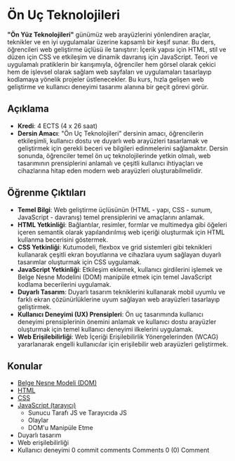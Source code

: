 # Ön Uç Teknolojileri

**"Ön Yüz Teknolojileri"** günümüz web arayüzlerini yönlendiren araçlar, teknikler ve en iyi uygulamalar üzerine kapsamlı bir keşif sunar. Bu ders, öğrencileri web geliştirme üçlüsü ile tanıştırır: İçerik yapısı için HTML, stil ve düzen için CSS ve etkileşim ve dinamik davranış için JavaScript. Teori ve uygulamalı pratiklerin bir karışımıyla, öğrenciler hem görsel olarak çekici hem de işlevsel olarak sağlam web sayfaları ve uygulamaları tasarlayıp kodlamaya yönelik projeler üstlenecekler. Bu kurs, hızla gelişen web geliştirme ve kullanıcı deneyimi tasarımı alanına bir geçit görevi görür.

## Açıklama

- **Kredi**: 4 ECTS (4 x 26 saat)
- **Dersin Amacı**: "Ön Uç Teknolojileri" dersinin amacı, öğrencilerin etkileşimli, kullanıcı dostu ve duyarlı web arayüzleri tasarlamak ve geliştirmek için gerekli beceri ve bilgileri edinmelerini sağlamaktır.
  Dersin sonunda, öğrenciler temel ön uç teknolojilerinde yetkin olmalı, web tasarımının prensiplerini anlamalı ve çeşitli kullanıcı ihtiyaçları ve cihazlarına hitap eden modern web arayüzleri oluşturabilmelidir.

## Öğrenme Çıktıları

- **Temel Bilgi**: Web geliştirme üçlüsünün (HTML - yapı, CSS - sunum, JavaScript - davranış) temel prensiplerini ve amaçlarını anlamak.
- **HTML Yetkinliği**: Bağlantılar, resimler, formlar ve multimedya gibi öğeleri içeren semantik olarak yapılandırılmış web içeriği oluşturmak için HTML kullanma becerisini göstermek.
- **CSS Yetkinliği**: Kutumodeli, flexbox ve grid sistemleri gibi teknikleri kullanarak çeşitli ekran boyutlarına ve cihazlara uyum sağlayan duyarlı tasarımlar oluşturmak için CSS uygulamak.
- **JavaScript Yetkinliği**: Etkileşim eklemek, kullanıcı girdilerini işlemek ve Belge Nesne Modelini (DOM) manipüle etmek için temel JavaScript kodlama becerilerini uygulamak.
- **Duyarlı Tasarım**: Duyarlı tasarım tekniklerini kullanarak mobil uyumlu ve farklı ekran çözünürlüklerine uyum sağlayan web arayüzleri tasarlayıp geliştirmek.
- **Kullanıcı Deneyimi (UX) Prensipleri**: Ön uç tasarımında kullanıcı deneyimi prensiplerinin önemini anlamak ve kullanıcı dostu arayüzler oluşturmak için temel kullanıcı deneyimi ilkelerini uygulamak.
- **Web Erişilebilirliği**: Web İçeriği Erişilebilirlik Yönergelerinden (WCAG) yararlanarak engelli kullanıcılar için erişilebilir web arayüzleri geliştirmek.

## Konular

- [Belge Nesne Modeli (DOM)](./Topics/DOM/README.md)
- [HTML](./Topics/HTML/README.md)
- [CSS](./Topics/CSS/README.md)
- [JavaScript (tarayıcı)](./Topics/JS-in-Browser/README.md)
  - Sunucu Tarafı JS ve Tarayıcıda JS
  - Olaylar
  - DOM'u Manipüle Etme
- Duyarlı tasarım
- Web erişilebilirliği
- Kullanıcı deneyimi
  0 commit comments
  Comments
  0
  (0)
  Comment
